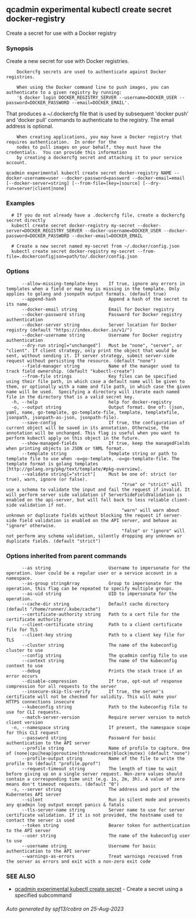 ## qcadmin experimental kubectl create secret docker-registry

Create a secret for use with a Docker registry

### Synopsis

Create a new secret for use with Docker registries.
        
        Dockercfg secrets are used to authenticate against Docker registries.
        
        When using the Docker command line to push images, you can authenticate to a given registry by running:
        '$ docker login DOCKER_REGISTRY_SERVER --username=DOCKER_USER --password=DOCKER_PASSWORD --email=DOCKER_EMAIL'.
        
 That produces a ~/.dockercfg file that is used by subsequent 'docker push' and 'docker pull' commands to authenticate to the registry. The email address is optional.

        When creating applications, you may have a Docker registry that requires authentication.  In order for the
        nodes to pull images on your behalf, they must have the credentials.  You can provide this information
        by creating a dockercfg secret and attaching it to your service account.

```
qcadmin experimental kubectl create secret docker-registry NAME --docker-username=user --docker-password=password --docker-email=email [--docker-server=string] [--from-file=[key=]source] [--dry-run=server|client|none]
```

### Examples

```
  # If you do not already have a .dockercfg file, create a dockercfg secret directly
  kubectl create secret docker-registry my-secret --docker-server=DOCKER_REGISTRY_SERVER --docker-username=DOCKER_USER --docker-password=DOCKER_PASSWORD --docker-email=DOCKER_EMAIL
  
  # Create a new secret named my-secret from ~/.docker/config.json
  kubectl create secret docker-registry my-secret --from-file=.dockerconfigjson=path/to/.docker/config.json
```

### Options

```
      --allow-missing-template-keys    If true, ignore any errors in templates when a field or map key is missing in the template. Only applies to golang and jsonpath output formats. (default true)
      --append-hash                    Append a hash of the secret to its name.
      --docker-email string            Email for Docker registry
      --docker-password string         Password for Docker registry authentication
      --docker-server string           Server location for Docker registry (default "https://index.docker.io/v1/")
      --docker-username string         Username for Docker registry authentication
      --dry-run string[="unchanged"]   Must be "none", "server", or "client". If client strategy, only print the object that would be sent, without sending it. If server strategy, submit server-side request without persisting the resource. (default "none")
      --field-manager string           Name of the manager used to track field ownership. (default "kubectl-create")
      --from-file strings              Key files can be specified using their file path, in which case a default name will be given to them, or optionally with a name and file path, in which case the given name will be used.  Specifying a directory will iterate each named file in the directory that is a valid secret key.
  -h, --help                           help for docker-registry
  -o, --output string                  Output format. One of: (json, yaml, name, go-template, go-template-file, template, templatefile, jsonpath, jsonpath-as-json, jsonpath-file).
      --save-config                    If true, the configuration of current object will be saved in its annotation. Otherwise, the annotation will be unchanged. This flag is useful when you want to perform kubectl apply on this object in the future.
      --show-managed-fields            If true, keep the managedFields when printing objects in JSON or YAML format.
      --template string                Template string or path to template file to use when -o=go-template, -o=go-template-file. The template format is golang templates [http://golang.org/pkg/text/template/#pkg-overview].
      --validate string[="strict"]     Must be one of: strict (or true), warn, ignore (or false).
                                       		"true" or "strict" will use a schema to validate the input and fail the request if invalid. It will perform server side validation if ServerSideFieldValidation is enabled on the api-server, but will fall back to less reliable client-side validation if not.
                                       		"warn" will warn about unknown or duplicate fields without blocking the request if server-side field validation is enabled on the API server, and behave as "ignore" otherwise.
                                       		"false" or "ignore" will not perform any schema validation, silently dropping any unknown or duplicate fields. (default "strict")
```

### Options inherited from parent commands

```
      --as string                      Username to impersonate for the operation. User could be a regular user or a service account in a namespace.
      --as-group stringArray           Group to impersonate for the operation, this flag can be repeated to specify multiple groups.
      --as-uid string                  UID to impersonate for the operation.
      --cache-dir string               Default cache directory (default "/home/runner/.kube/cache")
      --certificate-authority string   Path to a cert file for the certificate authority
      --client-certificate string      Path to a client certificate file for TLS
      --client-key string              Path to a client key file for TLS
      --cluster string                 The name of the kubeconfig cluster to use
      --config string                  The qcadmin config file to use
      --context string                 The name of the kubeconfig context to use
      --debug                          Prints the stack trace if an error occurs
      --disable-compression            If true, opt-out of response compression for all requests to the server
      --insecure-skip-tls-verify       If true, the server's certificate will not be checked for validity. This will make your HTTPS connections insecure
      --kubeconfig string              Path to the kubeconfig file to use for CLI requests.
      --match-server-version           Require server version to match client version
  -n, --namespace string               If present, the namespace scope for this CLI request
      --password string                Password for basic authentication to the API server
      --profile string                 Name of profile to capture. One of (none|cpu|heap|goroutine|threadcreate|block|mutex) (default "none")
      --profile-output string          Name of the file to write the profile to (default "profile.pprof")
      --request-timeout string         The length of time to wait before giving up on a single server request. Non-zero values should contain a corresponding time unit (e.g. 1s, 2m, 3h). A value of zero means don't timeout requests. (default "0")
  -s, --server string                  The address and port of the Kubernetes API server
      --silent                         Run in silent mode and prevents any qcadmin log output except panics & fatals
      --tls-server-name string         Server name to use for server certificate validation. If it is not provided, the hostname used to contact the server is used
      --token string                   Bearer token for authentication to the API server
      --user string                    The name of the kubeconfig user to use
      --username string                Username for basic authentication to the API server
      --warnings-as-errors             Treat warnings received from the server as errors and exit with a non-zero exit code
```

### SEE ALSO

* [qcadmin experimental kubectl create secret](qcadmin_experimental_kubectl_create_secret.md)	 - Create a secret using a specified subcommand

###### Auto generated by spf13/cobra on 25-Aug-2023
